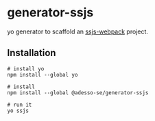 # generator-ssjs
yo generator to scaffold an [ssjs-webpack](https://github.com/adessoSE/ssjs-webpack) project.
## Installation
```
# install yo
npm install --global yo

# install
npm install --global @adesso-se/generator-ssjs

# run it
yo ssjs
```